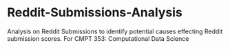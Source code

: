 # Reddit-Submissions-Analysis
Analysis on Reddit Submissions to identify potential causes effecting Reddit submission scores. For CMPT 353: Computational Data Science
